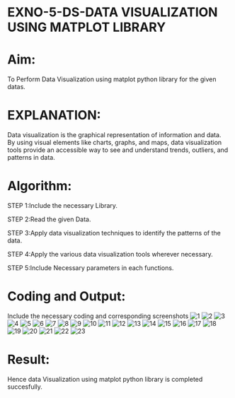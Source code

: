 # EXNO-5-DS-DATA VISUALIZATION USING MATPLOT LIBRARY

# Aim:
  To Perform Data Visualization using matplot python library for the given datas.

# EXPLANATION:
Data visualization is the graphical representation of information and data. By using visual elements like charts, graphs, and maps, data visualization tools provide an accessible way to see and understand trends, outliers, and patterns in data.

# Algorithm:
STEP 1:Include the necessary Library.

STEP 2:Read the given Data.

STEP 3:Apply data visualization techniques to identify the patterns of the data.

STEP 4:Apply the various data visualization tools wherever necessary.

STEP 5:Include Necessary parameters in each functions.

# Coding and Output:
 Include the necessary coding and corresponding screenshots
![1](https://github.com/user-attachments/assets/2eff4ba0-7e3f-4056-818c-a44f31c9bfc8)
![2](https://github.com/user-attachments/assets/3df56591-bfe5-4a88-87c9-d075ea25d7df)
![3](https://github.com/user-attachments/assets/00c42ccc-26f3-4c28-988e-4874736d5b51)
![4](https://github.com/user-attachments/assets/17b25e1e-508d-4b8f-b55c-85f1a5bac7df)
![5](https://github.com/user-attachments/assets/99eec36e-23e9-473c-aff2-7baf45553385)
![6](https://github.com/user-attachments/assets/973877ee-535f-4a1c-b47e-d09b3c99a157)
![7](https://github.com/user-attachments/assets/0ab0c308-6fb1-4ff6-a21b-b0008fa7f124)
![8](https://github.com/user-attachments/assets/5ffe46f6-b1fd-49dd-bd99-802d66c76065)
![9](https://github.com/user-attachments/assets/94359eae-91c0-40cf-b6b1-956137ebe659)
![10](https://github.com/user-attachments/assets/df3fee3e-12f9-4150-ae30-17fbd263a842)
![11](https://github.com/user-attachments/assets/43180cc1-ad0d-49e1-a52e-b5cf706945b7)
![12](https://github.com/user-attachments/assets/288f4a18-fc4d-40bd-9e7b-4c8174df86a2)
![13](https://github.com/user-attachments/assets/6302c9df-bc57-4945-8f85-43326fed8ff1)
![14](https://github.com/user-attachments/assets/fd3e980f-ff62-4490-a337-b73a54a71655)
![15](https://github.com/user-attachments/assets/1eb15a5a-9e87-49ab-b163-6c8fd4327674)
![16](https://github.com/user-attachments/assets/d5656957-c06f-4704-a0bf-f81ee2bba8bc)
![17](https://github.com/user-attachments/assets/5edbe574-b19b-4003-b19b-4398d2881abc)
![18](https://github.com/user-attachments/assets/19fa293d-e3e0-4754-a497-48f52b5d2b57)
![19](https://github.com/user-attachments/assets/97811ea7-d24e-41ab-a049-fd365517f540)
![20](https://github.com/user-attachments/assets/460efa4f-a5f0-4c8e-97e0-572daf0253cb)
![21](https://github.com/user-attachments/assets/b07a256c-36ee-476f-a53e-6868e9fd87ab)
![22](https://github.com/user-attachments/assets/17d8e858-89f4-4583-aa5d-926bec10cafb)
![23](https://github.com/user-attachments/assets/0cc87983-5d00-40cf-b097-55fefda72f39)

# Result:
 Hence data Visualization using matplot python library is completed succesfully.
